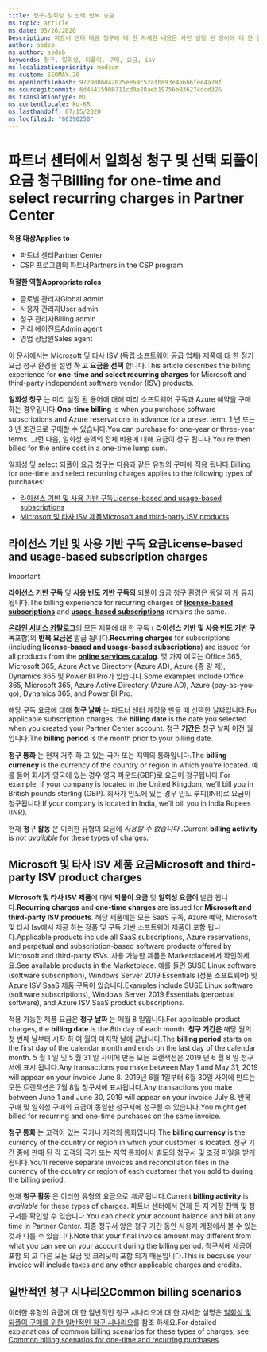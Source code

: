 ```yaml
---
title: 청구-일회성 & 선택 반복 요금
ms.topic: article
ms.date: 05/26/2020
Description: 파트너 센터 대금 청구에 대 한 자세한 내용은 사전 설정 된 용어에 대 한 일회성 청구 및 선택, 반복 요금 청구에 대해 미리 알아보세요.
author: sodeb
ms.author: sodeb
keywords: 청구, 일회성, 되풀이, 구매, 요금, isv
ms.localizationpriority: medium
ms.custom: SEOMAY.20
ms.openlocfilehash: 9720d06d42025ee69c52afb893e4a6b6fee4a28f
ms.sourcegitcommit: 6d45415908711cd0e28aeb19756b036274dcd326
ms.translationtype: MT
ms.contentlocale: ko-KR
ms.lasthandoff: 07/15/2020
ms.locfileid: "86390250"
---
```

# <a name="billing-for-one-time-and-select-recurring-charges-in-partner-center"></a><span data-ttu-id="e6580-104">파트너 센터에서 일회성 청구 및 선택 되풀이 요금 청구</span><span class="sxs-lookup"><span data-stu-id="e6580-104">Billing for one-time and select recurring charges in Partner Center</span></span>

<span data-ttu-id="e6580-105">**적용 대상**</span><span class="sxs-lookup"><span data-stu-id="e6580-105">**Applies to**</span></span>
- <span data-ttu-id="e6580-106">파트너 센터</span><span class="sxs-lookup"><span data-stu-id="e6580-106">Partner Center</span></span>
- <span data-ttu-id="e6580-107">CSP 프로그램의 파트너</span><span class="sxs-lookup"><span data-stu-id="e6580-107">Partners in the CSP program</span></span>

<span data-ttu-id="e6580-108">**적절한 역할**</span><span class="sxs-lookup"><span data-stu-id="e6580-108">**Appropriate roles**</span></span>
- <span data-ttu-id="e6580-109">글로벌 관리자</span><span class="sxs-lookup"><span data-stu-id="e6580-109">Global admin</span></span>
- <span data-ttu-id="e6580-110">사용자 관리자</span><span class="sxs-lookup"><span data-stu-id="e6580-110">User admin</span></span>
- <span data-ttu-id="e6580-111">청구 관리자</span><span class="sxs-lookup"><span data-stu-id="e6580-111">Billing admin</span></span>
- <span data-ttu-id="e6580-112">관리 에이전트</span><span class="sxs-lookup"><span data-stu-id="e6580-112">Admin agent</span></span>
- <span data-ttu-id="e6580-113">영업 상담원</span><span class="sxs-lookup"><span data-stu-id="e6580-113">Sales agent</span></span>

<span data-ttu-id="e6580-114">이 문서에서는 Microsoft 및 타사 ISV (독립 소프트웨어 공급 업체) 제품에 대 한 정기 요금 청구 환경을 설명 **하 고 요금을 선택** 합니다.</span><span class="sxs-lookup"><span data-stu-id="e6580-114">This article describes the billing experience for **one-time and select recurring charges** for Microsoft and third-party independent software vendor (ISV) products.</span></span> 

<span data-ttu-id="e6580-115">**일회성 청구** 는 미리 설정 된 용어에 대해 미리 소프트웨어 구독과 Azure 예약을 구매 하는 경우입니다.</span><span class="sxs-lookup"><span data-stu-id="e6580-115">**One-time billing** is when you purchase software subscriptions and Azure reservations in advance for a preset term.</span></span> <span data-ttu-id="e6580-116">1 년 또는 3 년 조건으로 구매할 수 있습니다.</span><span class="sxs-lookup"><span data-stu-id="e6580-116">You can purchase for one-year or three-year terms.</span></span> <span data-ttu-id="e6580-117">그런 다음, 일회성 총액의 전체 비용에 대해 요금이 청구 됩니다.</span><span class="sxs-lookup"><span data-stu-id="e6580-117">You're then billed for the entire cost in a one-time lump sum.</span></span>

<span data-ttu-id="e6580-118">일회성 및 select 되풀이 요금 청구는 다음과 같은 유형의 구매에 적용 됩니다.</span><span class="sxs-lookup"><span data-stu-id="e6580-118">Billing for one-time and select recurring charges applies to the following types of purchases:</span></span>

- [<span data-ttu-id="e6580-119">라이선스 기반 및 사용 기반 구독</span><span class="sxs-lookup"><span data-stu-id="e6580-119">License-based and usage-based subscriptions</span></span>](#license-based-and-usage-based-subscription-charges)
- [<span data-ttu-id="e6580-120">Microsoft 및 타사 ISV 제품</span><span class="sxs-lookup"><span data-stu-id="e6580-120">Microsoft and third-party ISV products</span></span>](#microsoft-and-third-party-isv-product-charges)

## <a name="license-based-and-usage-based-subscription-charges"></a><span data-ttu-id="e6580-121">라이선스 기반 및 사용 기반 구독 요금</span><span class="sxs-lookup"><span data-stu-id="e6580-121">License-based and usage-based subscription charges</span></span>

> [!IMPORTANT]
> <span data-ttu-id="e6580-122">[**라이선스 기반 구독**](license-based-billing.md) 및 [**사용 빈도 기반 구독의**](usage-based-billing.md) 되풀이 요금 청구 환경은 동일 하 게 유지 됩니다.</span><span class="sxs-lookup"><span data-stu-id="e6580-122">The billing experience for recurring charges of [**license-based subscriptions**](license-based-billing.md) and [**usage-based subscriptions**](usage-based-billing.md) remains the same.</span></span>

<span data-ttu-id="e6580-123">[**온라인 서비스 카탈로그**](https://partner.microsoft.com/commerce/preferredoffers/list)의 모든 제품에 대 한 구독 ( **라이선스 기반 및 사용 빈도 기반 구독**포함)의 **반복 요금은** 발급 됩니다.</span><span class="sxs-lookup"><span data-stu-id="e6580-123">**Recurring charges** for subscriptions (including **license-based and usage-based subscriptions**) are issued for all products from the [**online services catalog**](https://partner.microsoft.com/commerce/preferredoffers/list).</span></span> <span data-ttu-id="e6580-124">몇 가지 예로는 Office 365, Microsoft 365, Azure Active Directory (Azure AD), Azure (종 량 제), Dynamics 365 및 Power BI Pro가 있습니다.</span><span class="sxs-lookup"><span data-stu-id="e6580-124">Some examples include Office 365, Microsoft 365, Azure Active Directory (Azure AD), Azure (pay-as-you-go), Dynamics 365, and Power BI Pro.</span></span>

<span data-ttu-id="e6580-125">해당 구독 요금에 대해 **청구 날짜** 는 파트너 센터 계정을 만들 때 선택한 날짜입니다.</span><span class="sxs-lookup"><span data-stu-id="e6580-125">For applicable subscription charges, the **billing date** is the date you selected when you created your Partner Center account.</span></span> <span data-ttu-id="e6580-126">청구 **기간은** 청구 날짜 이전 월입니다.</span><span class="sxs-lookup"><span data-stu-id="e6580-126">The **billing period** is the month prior to your billing date.</span></span>

<span data-ttu-id="e6580-127">**청구 통화** 는 현재 거주 하 고 있는 국가 또는 지역의 통화입니다.</span><span class="sxs-lookup"><span data-stu-id="e6580-127">The **billing currency** is the currency of the country or region in which you're located.</span></span> <span data-ttu-id="e6580-128">예를 들어 회사가 영국에 있는 경우 영국 파운드(GBP)로 요금이 청구됩니다.</span><span class="sxs-lookup"><span data-stu-id="e6580-128">For example, if your company is located in the United Kingdom, we’ll bill you in British pounds sterling (GBP).</span></span> <span data-ttu-id="e6580-129">회사가 인도에 있는 경우 인도 루피(INR)로 요금이 청구됩니다.</span><span class="sxs-lookup"><span data-stu-id="e6580-129">If your company is located in India, we’ll bill you in India Rupees (INR).</span></span>

<span data-ttu-id="e6580-130">현재 **청구 활동** 은 이러한 유형의 요금에 *사용할 수 없습니다* .</span><span class="sxs-lookup"><span data-stu-id="e6580-130">Current **billing activity** is *not available* for these types of charges.</span></span>

## <a name="microsoft-and-third-party-isv-product-charges"></a><span data-ttu-id="e6580-131">Microsoft 및 타사 ISV 제품 요금</span><span class="sxs-lookup"><span data-stu-id="e6580-131">Microsoft and third-party ISV product charges</span></span>

<span data-ttu-id="e6580-132">**Microsoft 및 타사 ISV 제품**에 대해 **되풀이 요금** 및 **일회성 요금이** 발급 됩니다.</span><span class="sxs-lookup"><span data-stu-id="e6580-132">**Recurring charges** and **one-time charges** are issued for **Microsoft and third-party ISV products**.</span></span> <span data-ttu-id="e6580-133">해당 제품에는 모든 SaaS 구독, Azure 예약, Microsoft 및 타사 Isv에서 제공 하는 정품 및 구독 기반 소프트웨어 제품이 포함 됩니다.</span><span class="sxs-lookup"><span data-stu-id="e6580-133">Applicable products include all SaaS subscriptions, Azure reservations, and perpetual and subscription-based software products offered by Microsoft and third-party ISVs.</span></span> <span data-ttu-id="e6580-134">사용 가능한 제품은 Marketplace에서 확인하세요.</span><span class="sxs-lookup"><span data-stu-id="e6580-134">See available products in the Marketplace.</span></span> <span data-ttu-id="e6580-135">예를 들면 SUSE Linux software (software subscription), Windows Server 2019 Essentials (정품 소프트웨어) 및 Azure ISV SaaS 제품 구독이 있습니다.</span><span class="sxs-lookup"><span data-stu-id="e6580-135">Examples include SUSE Linux software (software subscriptions), Windows Server 2019 Essentials (perpetual software), and Azure ISV SaaS product subscriptions.</span></span>

<span data-ttu-id="e6580-136">적용 가능한 제품 요금은 **청구 날짜** 는 매월 8 일입니다.</span><span class="sxs-lookup"><span data-stu-id="e6580-136">For applicable product charges, the **billing date** is the 8th day of each month.</span></span> <span data-ttu-id="e6580-137">**청구 기간은** 해당 월의 첫 번째 날부터 시작 하 여 월의 마지막 날에 끝납니다.</span><span class="sxs-lookup"><span data-stu-id="e6580-137">The **billing period** starts on the first day of the calendar month and ends on the last day of the calendar month.</span></span> <span data-ttu-id="e6580-138">5 월 1 일 및 5 월 31 일 사이에 만든 모든 트랜잭션은 2019 년 6 월 8 일 청구서에 표시 됩니다.</span><span class="sxs-lookup"><span data-stu-id="e6580-138">Any transactions you make between May 1 and May 31, 2019 will appear on your invoice June 8.</span></span> <span data-ttu-id="e6580-139">2019년 6월 1일부터 6월 30일 사이에 만드는 모든 트랜잭션은 7월 8일 청구서에 표시됩니다.</span><span class="sxs-lookup"><span data-stu-id="e6580-139">Any transactions you make between June 1 and June 30, 2019 will appear on your invoice July 8.</span></span> <span data-ttu-id="e6580-140">반복 구매 및 일회성 구매의 요금이 동일한 청구서에 청구될 수 있습니다.</span><span class="sxs-lookup"><span data-stu-id="e6580-140">You might get billed for recurring and one-time purchases on the same invoice.</span></span>

<span data-ttu-id="e6580-141">**청구 통화** 는 고객이 있는 국가나 지역의 통화입니다.</span><span class="sxs-lookup"><span data-stu-id="e6580-141">The **billing currency** is the currency of the country or region in which your customer is located.</span></span> <span data-ttu-id="e6580-142">청구 기간 중에 판매 된 각 고객의 국가 또는 지역 통화에서 별도의 청구서 및 조정 파일을 받게 됩니다.</span><span class="sxs-lookup"><span data-stu-id="e6580-142">You’ll receive separate invoices and reconciliation files in the currency of the country or region of each customer that you sold to during the billing period.</span></span>

<span data-ttu-id="e6580-143">현재 **청구 활동** 은 이러한 유형의 요금으로 *제공* 됩니다.</span><span class="sxs-lookup"><span data-stu-id="e6580-143">Current **billing activity** is *available* for these types of charges.</span></span> <span data-ttu-id="e6580-144">파트너 센터에서 언제 든 지 계정 잔액 및 청구서를 확인할 수 있습니다.</span><span class="sxs-lookup"><span data-stu-id="e6580-144">You can check your account balance and bill at any time in Partner Center.</span></span> <span data-ttu-id="e6580-145">최종 청구서 양은 청구 기간 동안 사용자 계정에서 볼 수 있는 것과 다를 수 있습니다.</span><span class="sxs-lookup"><span data-stu-id="e6580-145">Note that your final invoice amount may different from what you can see on your account during the billing period.</span></span> <span data-ttu-id="e6580-146">청구서에 세금이 포함 되 고 다른 모든 요금 및 크레딧이 포함 되기 때문입니다.</span><span class="sxs-lookup"><span data-stu-id="e6580-146">This is because your invoice will include taxes and any other applicable charges and credits.</span></span>

## <a name="common-billing-scenarios"></a><span data-ttu-id="e6580-147">일반적인 청구 시나리오</span><span class="sxs-lookup"><span data-stu-id="e6580-147">Common billing scenarios</span></span>

<span data-ttu-id="e6580-148">이러한 유형의 요금에 대 한 일반적인 청구 시나리오에 대 한 자세한 설명은 [일회성 및 되풀이 구매를 위한 일반적인 청구 시나리오](common-billing-scenarios-onetime-recurring.md)를 참조 하세요.</span><span class="sxs-lookup"><span data-stu-id="e6580-148">For detailed explanations of common billing scenarios for these types of charges, see [Common billing scenarios for one-time and recurring purchases](common-billing-scenarios-onetime-recurring.md).</span></span>
